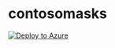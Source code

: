 # contosomasks


[![Deploy to Azure](https://aka.ms/deploytoazurebutton)](https://portal.azure.com/#create/Microsoft.Template/uri/https%3A%2F%2Fraw.githubusercontent.com%2Fandywahr%2Fcontosomasks%2Fmaster%2Fazuredeploy.json)
